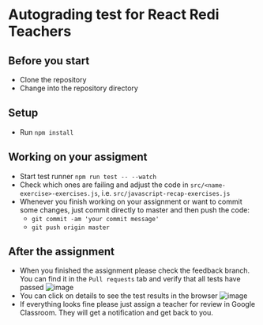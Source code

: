 # Autograding test for React Redi Teachers

## Before you start
- Clone the repository
- Change into the repository directory

## Setup
- Run `npm install`

## Working on your assigment
- Start test runner `npm run test -- --watch`
- Check which ones are failing and adjust the code in `src/<name-exercise>-exercises.js`, i.e. `src/javascript-recap-exercises.js`
- Whenever you finish working on your assignment or want to commit some changes, just commit directly to master and then push the code:
  - `git commit -am 'your commit message'`
  - `git push origin master`

## After the assignment
- When you finished the assignment please check the feedback branch. You can find it in the `Pull requests` tab and verify that all tests have passed
![image](https://user-images.githubusercontent.com/1830601/111064583-28007e00-84b5-11eb-9837-c9c020304ae3.png)
- You can click on details to see the test results in the browser
![image](https://user-images.githubusercontent.com/1830601/111064606-46667980-84b5-11eb-951a-4f5496a855b0.png)
- If everything looks fine please just assign a teacher for review in Google Classroom. They will get a notification and get back to you. 


